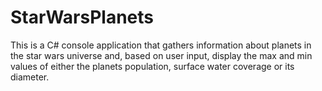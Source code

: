 # StarWarsPlanets
This is a C# console application that gathers information about planets in the star wars universe and, based on user input, display the max and min values of either the planets population, surface water coverage or its diameter. 
